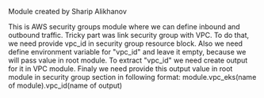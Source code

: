 Module created by Sharip Alikhanov

This is AWS security groups module where we can define inbound and outbound traffic.
Tricky part was link security group with VPC. To do that, we need provide vpc_id in security group resource block.
Also we need define environment variable for "vpc_id" and leave it empty, because we will pass value in root module.
To extract "vpc_id" we need create output for it in VPC module. Finaly we need provide this output value in root module in security group section in following format: module.vpc_eks(name of module).vpc_id(name of output)